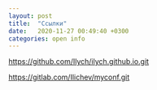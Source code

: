 ```yaml
---
layout: post
title:  "Ссылки"
date:   2020-11-27 00:49:40 +0300
categories: open info
---
```


<https://github.com/Ilych/ilych.github.io.git>

<https://gitlab.com/Ilichev/myconf.git>
